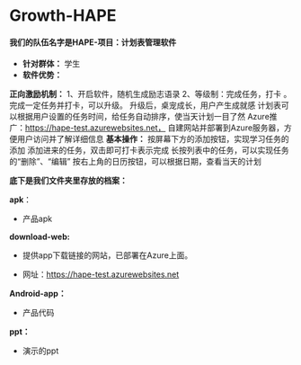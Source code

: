 # Growth-HAPE

#### 我们的队伍名字是HAPE-项目：计划表管理软件

+ **针对群体：** 
学生
+ **软件优势：**

**正向激励机制：**
			1、开启软件，随机生成励志语录
			2、等级制：完成任务，打卡 。  完成一定任务并打卡，可以升级。  升级后，桌宠成长，用户产生成就感
		计划表可以根据用户设置的任务时间，给任务自动排序，使当天计划一目了然
		Azure推广：https://hape-test.azurewebsites.net， 自建网站并部署到Azure服务器，方便用户访问并了解详细信息
**基本操作：**
		按屏幕下方的添加按钮，实现学习任务的添加
		添加进来的任务，双击即可打卡表示完成
		长按列表中的任务，可以实现任务的“删除”、“编辑”
		按右上角的日历按钮，可以根据日期，查看当天的计划

**底下是我们文件夹里存放的档案：**

**apk**：

- 产品apk

**download-web:** 

- 提供app下载链接的网站，已部署在Azure上面。

- 网址：https://hape-test.azurewebsites.net

**Android-app：**

- 产品代码

**ppt：**

- 演示的ppt

